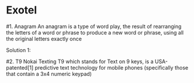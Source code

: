 # Exotel

#1. Anagram
  An anagram is a type of word play, the result of rearranging the letters of a word or phrase to produce a new word or phrase, using all the original letters exactly once

Solution 1:



#2. T9 Nokai Texting
T9 which stands for Text on 9 keys, is a USA-patented[1] predictive text technology for mobile phones (specifically those that contain a 3x4 numeric keypad)
